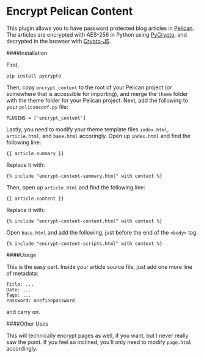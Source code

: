 Encrypt Pelican Content
===============

This plugin allows you to have password protected blog articles in [Pelican](http://docs.getpelican.com/en/3.2/). The 
articles are encrypted with AES-256 in Python using [PyCrypto](https://www.dlitz.net/software/pycrypto/), and 
decrypted in the browser with [Crypto-JS](https://code.google.com/p/crypto-js/). 

####Installation

First,

    pip install pycrypto

Then, copy `encrypt_content` to the root of your Pelican project (or somewhere that is accessible for importing), and merge the `theme` folder with the theme folder for your Pelican project. Next,
add the following to your `pelicanconf.py` file:

    PLUGINS = ['encrypt_content']

Lastly, you need to modify your theme template files `index.html`, `article.html`, and `base.html` accoringly. Open up `index.html` and find the following line:

    {{ article.summary }}
    
Replace it with:

    {% include "encrypt-content-summary.html" with context %}

Then, open up `article.html` and find the following line:

    {{ article.content }}

Replace it with:

    {% include "encrypt-content-content.html" with context %}

Open `base.html` and add the following, just before the end of the `<body>` tag:

    {% include "encrypt-content-scripts.html" with context %}

####Usage

This is the easy part. Inside your article source file, just add one more line of metadata:

    Title: ...
    Date: ...
    Tags: ...
    Password: onefinepassword

and carry on.

####Other Uses

This will technically encrypt pages as well, if you want, but I never really saw the point. If you feel so inclined, 
you'll only need to modify `page.html` accordingly.

